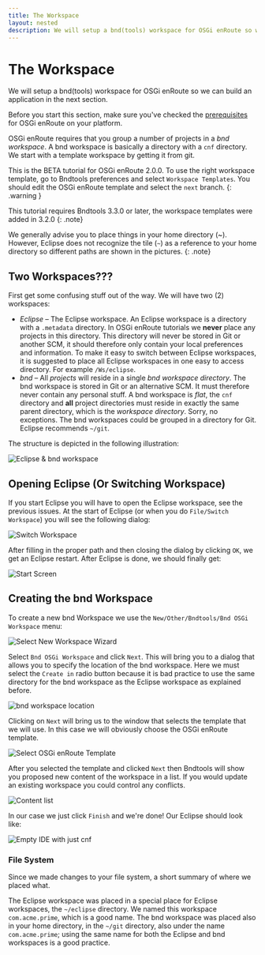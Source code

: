 ```yaml
---
title: The Workspace
layout: nested
description: We will setup a bnd(tools) workspace for OSGi enRoute so we can build an application in the next section.
---
```


# The Workspace

We will setup a bnd(tools) workspace for OSGi enRoute so we can build an application in the next section.

Before you start this section, make sure you've checked the [prerequisites](documentation/tutorials/common_steps/100-prerequisites.html) for OSGi enRoute on your platform. 

OSGi enRoute requires that you group a number of projects in a _bnd workspace_. A bnd workspace is basically a directory with a `cnf` directory. We start with a template workspace by getting it from git.

This is the BETA tutorial for OSGi enRoute 2.0.0. To use the right workspace template, 
go to Bndtools preferences and select `Workspace Templates`.  You should edit the
OSGi enRoute template and select the `next` branch.
{: .warning } 

This tutorial requires Bndtools 3.3.0 or later, the workspace templates were added in 3.2.0
{: .note}

We generally advise you to place things in your home directory (~). However, Eclipse does not recognize the tile (`~`) as a reference to your home directory so different paths are shown in the pictures.
{: .note}

## Two Workspaces???

First get some confusing stuff out of the way. We will have two (2) workspaces:

* _Eclipse_ – The Eclipse workspace. An Eclipse workspace is a directory with a `.metadata` directory. In OSGi enRoute tutorials we **never** place any projects in this directory. This directory will never be stored in Git or another SCM, it should therefore only contain your local preferences and information. To make it easy to switch between Eclipse workspaces, it is suggested to place all Eclipse workspaces in one easy to access directory. For example `/Ws/eclipse`.
* _bnd_ –  All _projects_ will reside in a single _bnd workspace directory_. The bnd workspace is stored in Git or an alternative SCM. It must therefore never contain any personal stuff. A bnd workspace is _flat_, the `cnf` directory and **all** project directories must reside in exactly the same parent directory, which is the _workspace directory_. Sorry, no exceptions. The bnd workspaces could be grouped in a directory for Git. Eclipse recommends `~/git`.

The structure is depicted in the following illustration:

![Eclipse & bnd workspace]({{site.url}}/documentation/tutorials/quick_start/img/workspaces-layout.png)

## Opening Eclipse (Or Switching Workspace)

If you start Eclipse you will have to open the Eclipse workspace, see the previous issues. At the start of Eclipse (or when you do `File/Switch Workspace`) you will see the following dialog:

![Switch Workspace]({{site.url}}/documentation/tutorials/quick_start/img/qs-switch-0.png)

After filling in the proper path and then closing the dialog by clicking `OK`, we get an Eclipse restart. After Eclipse is done, we should finally get:

![Start Screen]({{site.url}}/documentation/tutorials/quick_start/img/qs-switch-1.png)

## Creating the bnd Workspace

To create a new bnd Workspace we use the `New/Other/Bndtools/Bnd OSGi Workspace` menu:

![Select New Workspace Wizard]({{site.url}}/documentation/tutorials/quick_start/img/workspace-select.png)

Select `Bnd OSGi Workspace` and click `Next`. This will bring you to a dialog that allows you to specify the location of the bnd workspace. Here we must select the `Create in` radio button because it is bad practice to use the same directory for the bnd workspace as the Eclipse workspace as explained before.

![bnd workspace location]({{site.url}}/documentation/tutorials/quick_start/img/location.png)

Clicking on `Next` will bring us to the window that selects the template that we will use. In this case we will obviously choose the OSGi enRoute template.

![Select OSGi enRoute Template]({{site.url}}/documentation/tutorials/quick_start/img/select-enroute.png)

After you selected the template and clicked `Next` then Bndtools will show you proposed new content of the workspace in a list. If you would update an existing workspace you could control any conflicts.

![Content list]({{site.url}}/documentation/tutorials/quick_start/img/empty-bnd-workspace.png)

In our case we just click `Finish` and we're done! Our Eclipse should look like:

![Empty IDE with just cnf]({{site.url}}/documentation/tutorials/quick_start/img/bnd-empty-workspace.png)


### File System

Since we made changes to your file system, a short summary of where we placed what.

The Eclipse workspace was placed in a special place for Eclipse workspaces, the `~/eclipse` directory. We named this workspace `com.acme.prime`, which is a good name. The bnd workspace was placed also in your home directory, in the `~/git` directory, also under the name `com.acme.prime`; using the same name for both the Eclipse and bnd workspaces is a good practice.

